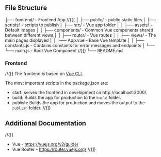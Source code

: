 ﻿## File Structure

├── frontend/ - Frontend App
//{[{
│ ├── public/ - public static files
│ ├── scripts/ - scripts to publish
│ ├── src/ - Vue app folder
│ │   ├── assets/ - Default images
│ │   ├── components/ - Common Vue components shared between different views
│ │   ├── router/ -  Vue routes
│ │   ├── views/ - The main pages displayed
│ │   ├── App.vue - Base Vue template
│ │   ├── constants.js - Contains constants for error messages and endpoints
│ └── └── main.js - Root Vue Component
//}]}
└── README.md

### Frontend

//{[{
The frontend is based on [Vue CLI](https://cli.vuejs.org/).

The most important scripts in the package.json are:
  - start: serves the frontend in development on http://localhost:3000/.
  - build: Builds the app for production to the `build` folder.
  - publish: Builds the app for production and moves the output to the `publish` folder.
//}]}

## Additional Documentation

//{[{
- Vue - https://vuejs.org/v2/guide/
- Vue Router - https://router.vuejs.org/
//}]}
